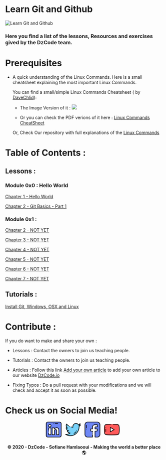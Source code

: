 # Learn Git and Github
![Learn Git and Github](https://i.imgur.com/bk9Cvuv.png)

### Here you find a list of the lessons, Resources and exercises gived by the DzCode team.


# Prerequisites
-   A quick understanding of the Linux Commands. Here is a small cheatsheet explaining the most important Linux Commands.
    
    You can find a small/simple Linux Commands Cheatsheet ( by [DaveChlid](https://twitter.com/Dave_Child)):

    -   The Image Version of it : ![](https://i.imgur.com/R7IVdx1.jpg)

    -   Or you can check the PDF verions of it here : [Linux Commands CheatSheet](https://github.com/dzcode-io/Linux-Commands/blob/master/pdf/LinuxCommandsCheatSheet.pdf)

    Or, Check Our repository with full explanations of the [Linux Commands](https://github.com/dzcode-io/Linux-Commands)

# Table of Contents :

## Lessons : 

### Module 0x0 : Hello World

[​Chapter 1 - Hello World](lessons/0x0-HelloWorld/HelloWorld.md)

[​Chapter 2 - Git Basics - Part 1](lessons/0x1-Git_Basics/Git_Basics_pt1.md) 

### Module 0x1 : 

[​Chapter 2 - NOT YET](lessons/0x0-HelloWorld/HelloWorld.md)

[​Chapter 3 - NOT YET](lessons/0x0-HelloWorld/HelloWorld.md)

[​Chapter 4 - NOT YET](lessons/0x0-HelloWorld/HelloWorld.md)

[​Chapter 5 - NOT YET](lessons/0x0-HelloWorld/HelloWorld.md)

[​Chapter 6 - NOT YET](lessons/0x0-HelloWorld/HelloWorld.md)

[​Chapter 7 - NOT YET](lessons/0x0-HelloWorld/HelloWorld.md)


## Tutorials :
 [​Install Git, Windows, OSX and Linux](tutorials/GitInstall.md)


 # Contribute :
If you do want to make and share your own : 

-   Lessons : Contact the owners to join us teaching people. 

-   Tutorials : Contact the owners to join us teaching people.

-   Articles : Follow this link [Add your own article](tutorials/AddYourOwnArticle.md) to add your own article to our website [DzCode.io](https://dzcode.io/Articles)

-   Fixing Typos : Do a pull request with your modifications and we will check and accept it as soon as possible.

# Check us on Social Media!

<div align="center">
<a href="https://www.linkedin.com/groups/8924363/"><img height="50" src="https://raw.githubusercontent.com/SofianeHamlaoui/SofianeHamlaoui/master/icons/linkedin.png?raw=true"></a>&nbsp;&nbsp;
<a href="https://twitter.com/dzcode_io"><img height="50" src="https://raw.githubusercontent.com/SofianeHamlaoui/SofianeHamlaoui/master/icons/twitter.png?raw=true"></a>&nbsp;&nbsp;
<a href="https://www.facebook.com/dzcode.io"><img height="50" src="https://raw.githubusercontent.com/SofianeHamlaoui/SofianeHamlaoui/master/icons/facebook.png?raw=true"></a>&nbsp;&nbsp;
<a href="https://www.youtube.com/channel/UC_tLjuQaYotzERtaAo8Y4SQ"><img height="50" src="https://raw.githubusercontent.com/SofianeHamlaoui/SofianeHamlaoui/master/icons/youtube.png?raw=true"></a>&nbsp;&nbsp;
<br></div>

<div align="center"><h4> © 2020 - DzCode - Sofiane Hamlaooui - Making the world a better place 🌎  </h3></div>

